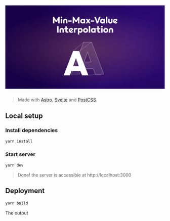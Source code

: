 # <img alt="Min-Max-Value Interpolation" src="public/img/social-share.png" />

> Made with [Astro](https://astro.build), [Svelte](https://svelte.dev) and [PostCSS](https://postcss.org).

## Local setup

### Install dependencies

```sh
yarn install
```

### Start server

```sh
yarn dev
```

> Done! the server is accessible at http://localhost:3000

## Deployment

```sh
yarn build
```

The output
